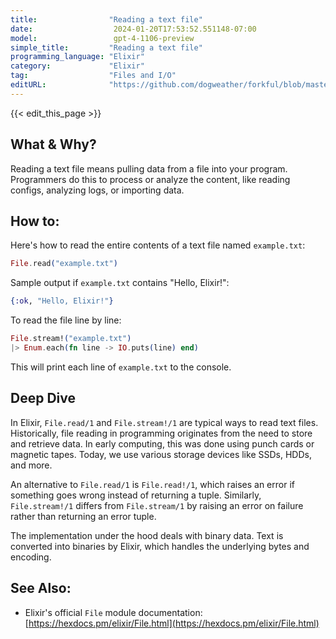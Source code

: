 ```yaml
---
title:                "Reading a text file"
date:                  2024-01-20T17:53:52.551148-07:00
model:                 gpt-4-1106-preview
simple_title:         "Reading a text file"
programming_language: "Elixir"
category:             "Elixir"
tag:                  "Files and I/O"
editURL:              "https://github.com/dogweather/forkful/blob/master/content/en/elixir/reading-a-text-file.md"
---
```


{{< edit_this_page >}}

## What & Why?

Reading a text file means pulling data from a file into your program. Programmers do this to process or analyze the content, like reading configs, analyzing logs, or importing data.

## How to:

Here's how to read the entire contents of a text file named `example.txt`:

```elixir
File.read("example.txt")
```

Sample output if `example.txt` contains "Hello, Elixir!":

```elixir
{:ok, "Hello, Elixir!"}
```

To read the file line by line:

```elixir
File.stream!("example.txt")
|> Enum.each(fn line -> IO.puts(line) end)
```

This will print each line of `example.txt` to the console.

## Deep Dive

In Elixir, `File.read/1` and `File.stream!/1` are typical ways to read text files. Historically, file reading in programming originates from the need to store and retrieve data. In early computing, this was done using punch cards or magnetic tapes. Today, we use various storage devices like SSDs, HDDs, and more.

An alternative to `File.read/1` is `File.read!/1`, which raises an error if something goes wrong instead of returning a tuple. Similarly, `File.stream!/1` differs from `File.stream/1` by raising an error on failure rather than returning an error tuple.

The implementation under the hood deals with binary data. Text is converted into binaries by Elixir, which handles the underlying bytes and encoding.

## See Also:

- Elixir's official `File` module documentation: [https://hexdocs.pm/elixir/File.html](https://hexdocs.pm/elixir/File.html)